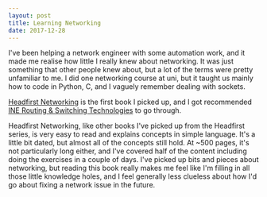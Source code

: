 ```yaml
---
layout: post
title: Learning Networking
date: 2017-12-28
---
```

I've been helping a network engineer with some automation work, and it made me realise how little I really knew about 
networking. It was just something that other people knew about, but a lot of the terms were pretty unfamiliar to me. I did one
networking course at uni, but it taught us mainly how to code in Python, C, and I vaguely remember dealing with sockets.

[Headfirst Networking](http://shop.oreilly.com/product/9780596521561.do) is the first book I picked up, and I got recommended
[INE Routing & Switching Technologies](https://downloads.ine.com/d/ccna-routing-switching-technologies) to go through.

Headfirst Networking, like other books I've picked up from the Headfirst series, is very easy to read and explains concepts in
simple language. It's a little bit dated, but almost all of the concepts still hold. At ~500 pages, it's not particularly 
long either, and I've covered half of the content including doing the exercises in a couple of days. I've picked up bits and 
pieces about networking, but reading this book really makes me feel like I'm filling in all those little knowledge holes, and I feel generally less clueless about how I'd go about fixing a network issue in the future.
